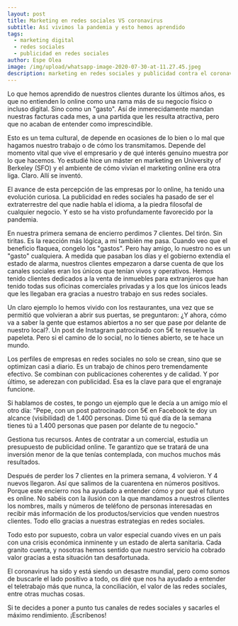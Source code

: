 ```yaml
---
layout: post
title: Marketing en redes sociales VS coronavirus
subtitle: Así vivimos la pandemia y esto hemos aprendido
tags:
  - marketing digital
  - redes sociales
  - publicidad en redes sociales
author: Espe Olea
image: /img/upload/whatsapp-image-2020-07-30-at-11.27.45.jpeg
description: marketing en redes sociales y publicidad contra el coronavirus
---
```

Lo que hemos aprendido de nuestros clientes durante los últimos años, es que no entienden lo online como una rama más de su negocio físico o incluso digital. Sino como un "gasto". Así de inmerecidamente mandan nuestras facturas cada mes, a una partida que les resulta atractiva, pero que no acaban de entender como imprescindible.

Esto es un tema cultural, de depende en ocasiones de lo bien o lo mal que hagamos nuestro trabajo o de cómo los transmitamos. Depende del momento vital que vive el empresario y de qué interés genuino muestra por lo que hacemos. Yo estudié hice un máster en marketing en University of Berkeley (SFO) y el ambiente de cómo vivían el marketing online era otra liga. Claro. Allí se inventó. 

El avance de esta percepción de las empresas por lo online, ha tenido una evolución curiosa. La publicidad en redes sociales ha pasado de ser el extraterrestre del que nadie habla el idioma, a la piedra filosofal de cualquier negocio. Y esto se ha visto profundamente favorecido por la pandemia.

En nuestra primera semana de encierro perdimos 7 clientes. Del tirón. Sin tiritas. Es la reacción más lógica, a mi también me pasa. Cuando veo que el beneficio flaquea, congelo los "gastos". Pero hay amigo, lo nuestro no es un "gasto" cualquiera. A medida que pasaban los días y el gobierno extendía el estado de alarma, nuestros clientes empezaron a darse cuenta de que los canales sociales eran los únicos que tenían vivos y operativos. Hemos tenido clientes dedicados a la venta de inmuebles para extranjeros que han tenido todas sus oficinas comerciales privadas y a los que los únicos leads que les llegaban era gracias a nuestro trabajo en sus redes sociales. 

Un claro ejemplo lo hemos vivido con los restaurantes, una vez que se permitió que volvieran a abrir sus puertas, se preguntaron: ¿Y ahora, cómo va a saber la gente que estamos abiertos a no ser que pase por delante de nuestro local?. Un post de Instagram patrocinado con 5€ te resuelve la papeleta. Pero si el camino de lo social, no lo tienes abierto, se te hace un mundo.

Los perfiles de empresas en redes sociales no solo se crean, sino que se optimizan casi a diario. Es un trabajo de chinos pero tremendamente efectivo. Se combinan con publicaciones coherentes y de calidad. Y por último, se aderezan con publicidad. Esa es la clave para que el engranaje funcione.

Si hablamos de costes, te pongo un ejemplo que le decía a un amigo mío el otro día: "Pepe, con un post patrocinado con 5€ en Facebook te doy un alcance (visibilidad) de 1.400 personas. Dime tú qué día de la semana tienes tú a 1.400 personas que pasen por delante de tu negocio." 

Gestiona tus recursos. Antes de contratar a un comercial, estudia un presupuesto de publicidad online. Te garantizo que se tratará de una inversión menor de la que tenías contemplada, con muchos muchos más resultados. 

Después de perder los 7 clientes en la primera semana, 4 volvieron. Y 4 nuevos llegaron. Así que salimos de la cuarentena en números positivos. Porque este encierro nos ha ayudado a entender cómo y por qué el futuro es online. No sabéis con la ilusión con la que mandamos a nuestros clientes los nombres, mails y números de teléfono de personas interesadas en recibir más información de los productos/servicios que venden nuestros clientes. Todo ello gracias a nuestras estrategias en redes sociales. 

Todo esto por supuesto, cobra un valor especial cuando vives en un país con una crisis económica inminente y un estado de alerta sanitaria. Cada granito cuenta, y nosotras hemos sentido que nuestro servicio ha cobrado valor gracias a esta situación tan desafortunada. 

El coronavirus ha sido y está siendo un desastre mundial, pero como somos de buscarle el lado positivo a todo, os diré que nos ha ayudado a entender el teletrabajo más que nunca, la conciliación, el valor de las redes  sociales, entre otras muchas cosas.

Si te decides a poner a punto tus canales  de redes sociales y sacarles el máximo rendimiento. ¡Escríbenos!